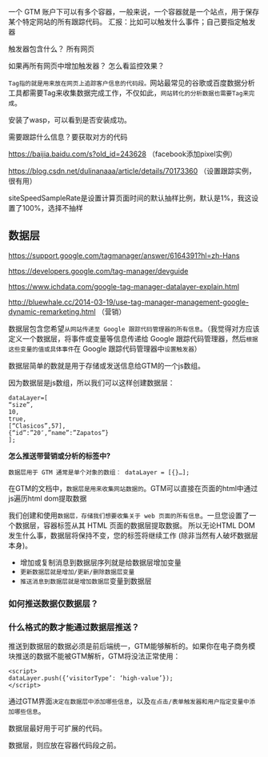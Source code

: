 一个 GTM 账户下可以有多个容器，一般来说，一个容器就是一个站点，用于保存某个特定网站的所有跟踪代码。
汇报：比如可以触发什么事件；自己要指定触发器

触发器包含什么？
所有网页

如果再所有网页中增加触发器？
怎么看监控效果？

`Tag指的就是用来放在网页上追踪客户信息的代码段。`网站最常见的谷歌或百度数据分析工具都需要Tag来收集数据完成工作，不仅如此，`网站转化的分析数据也需要Tag来完成`。

安装了wasp，可以看到是否安装成功。

需要跟踪什么信息？要获取对方的代码

https://baijia.baidu.com/s?old_id=243628  （facebook添加pixel实例）

https://blog.csdn.net/dulinanaaa/article/details/70173360  （设置跟踪实例，很有用）

siteSpeedSampleRate是设置计算页面时间的默认抽样比例，默认是1%，我这设置了100%，选择不抽样

## 数据层
https://support.google.com/tagmanager/answer/6164391?hl=zh-Hans

https://developers.google.com/tag-manager/devguide

https://www.ichdata.com/google-tag-manager-datalayer-explain.html

http://bluewhale.cc/2014-03-19/use-tag-manager-management-google-dynamic-remarketing.html （营销）

数据层包含您希望`从网站传递至 Google 跟踪代码管理器的所有信息`。（我觉得对方应该定义一个数据层，将事件或变量等信息传递给 Google 跟踪代码管理器，然后`根据这些变量的值或具体事件`在 Google 跟踪代码管理器中`设置触发器`）

数据层简单的数就是用于存储或发送信息给GTM的一个js数组。

因为数据层是js数组，所以我们可以这样创建数据层：
```
dataLayer=[
“size”,
10,
true,
[“Clasicos”,57],
{“id”:”20″,”name”:”Zapatos”}
];
```
**怎么推送带营销或分析的标签中?**

`数据层用于 GTM 通常是单个对象的数组︰ dataLayer = [{}…];`

在GTM的文档中，`数据层是用来收集网站数据的`。GTM可以直接在页面的html中通过js遍历html dom提取数据

我们创建和使用`数据层，存储我们想要收集关于 web 页面的所有信息`。一旦您设置了一个数据层，容器标签从其 HTML 页面的数据层提取数据。
所以无论HTML DOM发生什么事，数据层将保持不变，您的标签将继续工作 (除非当然有人破坏数据层本身)。

- 增加或复制消息到数据层序列就是给数据层增加变量
- `更新数据层就是增加/更新/删除数据层变量`
- `推送消息到数据层就是增加数据层`变量到数据层

### 如何推送数据仅数据层？

### 什么格式的数才能通过数据层推送？
推送到数据层的数据必须是前后端统一，GTM能够解析的。如果你在电子商务模块推送的数据不能被GTM解析，GTM将没法正常使用：
```
<script>
dataLayer.push({‘visitorType’: ‘high-value’});
</script>
```

通过GTM界面`决定在数据层中添加哪些信息`，以及`在点击/表单触发器和用户指定变量中添加哪些信息`。

数据层最好用于可扩展的代码。

数据层，则应放在容器代码段之前。